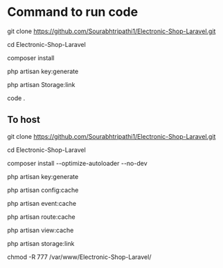 # Command to run code

git clone https://github.com/Sourabhtripathi1/Electronic-Shop-Laravel.git

cd Electronic-Shop-Laravel

composer install

php artisan key:generate

php artisan Storage:link

code .



## To host

git clone https://github.com/Sourabhtripathi1/Electronic-Shop-Laravel.git

cd Electronic-Shop-Laravel

composer install --optimize-autoloader --no-dev

php artisan key:generate

php artisan config:cache

php artisan event:cache

php artisan route:cache

php artisan view:cache

php artisan storage:link

chmod -R 777 /var/www/Electronic-Shop-Laravel/


